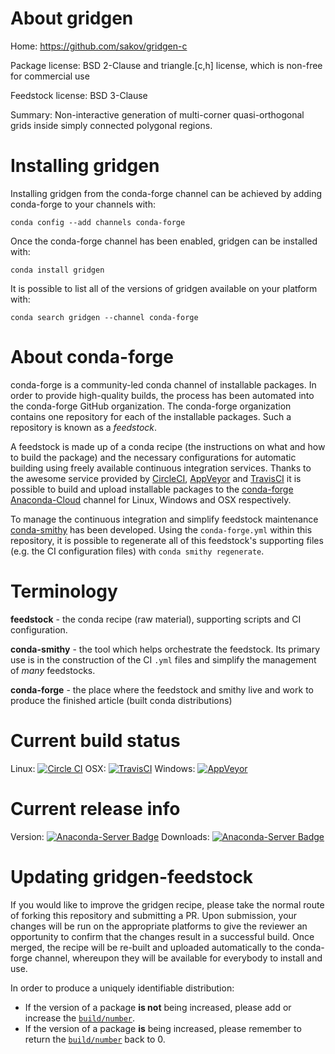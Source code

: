 About gridgen
=============

Home: https://github.com/sakov/gridgen-c

Package license: BSD 2-Clause and triangle.[c,h] license, which is non-free for commercial use

Feedstock license: BSD 3-Clause

Summary: Non-interactive generation of multi-corner quasi-orthogonal grids inside simply connected polygonal regions.



Installing gridgen
==================

Installing gridgen from the conda-forge channel can be achieved by adding conda-forge to your channels with:

```
conda config --add channels conda-forge
```

Once the conda-forge channel has been enabled, gridgen can be installed with:

```
conda install gridgen
```

It is possible to list all of the versions of gridgen available on your platform with:

```
conda search gridgen --channel conda-forge
```


About conda-forge
=================

conda-forge is a community-led conda channel of installable packages.
In order to provide high-quality builds, the process has been automated into the
conda-forge GitHub organization. The conda-forge organization contains one repository
for each of the installable packages. Such a repository is known as a *feedstock*.

A feedstock is made up of a conda recipe (the instructions on what and how to build
the package) and the necessary configurations for automatic building using freely
available continuous integration services. Thanks to the awesome service provided by
[CircleCI](https://circleci.com/), [AppVeyor](http://www.appveyor.com/)
and [TravisCI](https://travis-ci.org/) it is possible to build and upload installable
packages to the [conda-forge](https://anaconda.org/conda-forge)
[Anaconda-Cloud](http://docs.anaconda.org/) channel for Linux, Windows and OSX respectively.

To manage the continuous integration and simplify feedstock maintenance
[conda-smithy](http://github.com/conda-forge/conda-smithy) has been developed.
Using the ``conda-forge.yml`` within this repository, it is possible to regenerate all of
this feedstock's supporting files (e.g. the CI configuration files) with ``conda smithy regenerate``.


Terminology
===========

**feedstock** - the conda recipe (raw material), supporting scripts and CI configuration.

**conda-smithy** - the tool which helps orchestrate the feedstock.
                   Its primary use is in the construction of the CI ``.yml`` files
                   and simplify the management of *many* feedstocks.

**conda-forge** - the place where the feedstock and smithy live and work to
                  produce the finished article (built conda distributions)

Current build status
====================

Linux: [![Circle CI](https://circleci.com/gh/conda-forge/gridgen-feedstock.svg?style=svg)](https://circleci.com/gh/conda-forge/gridgen-feedstock)
OSX: [![TravisCI](https://travis-ci.org/conda-forge/gridgen-feedstock.svg?branch=master)](https://travis-ci.org/conda-forge/gridgen-feedstock)
Windows: [![AppVeyor](https://ci.appveyor.com/api/projects/status/github/conda-forge/gridgen-feedstock?svg=True)](https://ci.appveyor.com/project/conda-forge/gridgen-feedstock/branch/master)

Current release info
====================
Version: [![Anaconda-Server Badge](https://anaconda.org/conda-forge/gridgen/badges/version.svg)](https://anaconda.org/conda-forge/gridgen)
Downloads: [![Anaconda-Server Badge](https://anaconda.org/conda-forge/gridgen/badges/downloads.svg)](https://anaconda.org/conda-forge/gridgen)


Updating gridgen-feedstock
==========================

If you would like to improve the gridgen recipe, please take the normal
route of forking this repository and submitting a PR. Upon submission, your changes will
be run on the appropriate platforms to give the reviewer an opportunity to confirm that the
changes result in a successful build. Once merged, the recipe will be re-built and uploaded
automatically to the conda-forge channel, whereupon they will be available for everybody to
install and use.

In order to produce a uniquely identifiable distribution:
 * If the version of a package **is not** being increased, please add or increase
   the [``build/number``](http://conda.pydata.org/docs/building/meta-yaml.html#build-number-and-string).
 * If the version of a package **is** being increased, please remember to return
   the [``build/number``](http://conda.pydata.org/docs/building/meta-yaml.html#build-number-and-string)
   back to 0.
